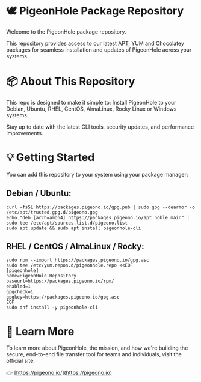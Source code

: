 # 🕊️ PigeonHole Package Repository

Welcome to the PigeonHole package repository.   

This repository provides access to our latest APT, YUM and Chocolatey packages for seamless installation and updates of PigeonHole across your systems.

# 📦 About This Repository

This repo is designed to make it simple to:
Install PigeonHole to your Debian, Ubuntu, RHEL, CentOS, AlmaLinux, Rocky Linux or Windows systems.

Stay up to date with the latest CLI tools, security updates, and performance improvements.


# 💡 Getting Started

You can add this repository to your system using your package manager:
## Debian / Ubuntu:
```
curl -fsSL https://packages.pigeono.io/gpg.pub | sudo gpg --dearmor -o /etc/apt/trusted.gpg.d/pigeono.gpg
echo "deb [arch=amd64] https://packages.pigeono.io/apt noble main" | sudo tee /etc/apt/sources.list.d/pigeono.list
sudo apt update && sudo apt install pigeonhole-cli
```


## RHEL / CentOS / AlmaLinux / Rocky:
```
sudo rpm --import https://packages.pigeono.io/gpg.asc
sudo tee /etc/yum.repos.d/pigeonhole.repo <<EOF
[pigeonhole]
name=PigeonHole Repository
baseurl=https://packages.pigeono.io/rpm/
enabled=1
gpgcheck=1
gpgkey=https://packages.pigeono.io/gpg.asc
EOF
sudo dnf install -y pigeonhole-cli
```

# 🧭 Learn More

To learn more about PigeonHole, the mission, and how we're building the secure, end-to-end file transfer tool for teams and individuals, visit the official site:

👉 [https://pigeono.io/](https://pigeono.io)